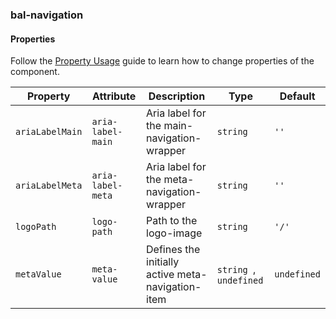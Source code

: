 ### bal-navigation
 
#### Properties

Follow the [Property Usage](https://design.baloise.dev/?path=/docs/implementation-property--page) guide to learn how to change properties of the component.

| Property        | Attribute         | Description                                       | Type                    | Default     |
| --------------- | ----------------- | ------------------------------------------------- | ----------------------- | ----------- |
| `ariaLabelMain` | `aria-label-main` | Aria label for the main-navigation-wrapper        | `string`                | `''`        |
| `ariaLabelMeta` | `aria-label-meta` | Aria label for the meta-navigation-wrapper        | `string`                | `''`        |
| `logoPath`      | `logo-path`       | Path to the logo-image                            | `string`                | `'/'`       |
| `metaValue`     | `meta-value`      | Defines the initially active meta-navigation-item | `string `, ` undefined` | `undefined` |


 